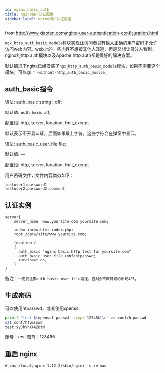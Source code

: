 ```yaml
---
id: nginx_basic_auth
title: nginx用户认证配置
sidebar_label: nginx用户认证配置
---
```


from http://www.xiaoten.com/nginx-user-authentication-configuration.html

`ngx_http_auth_basic_module`模块实现让访问者只有输入正确的用户密码才允许访问web内容。web上的一些内容不想被其他人知道，但是又想让部分人看到。nginx的http auth模块以及Apache http auth都是很好的解决方案。

默认情况下nginx已经安装了`ngx_http_auth_basic_module`模块，如果不需要这个模块，可以加上 `-without-http_auth_basic_module`。

## auth_basic指令

语法: auth_basic string | off;

默认值: auth_basic off;

配置段: http, server, location, limit_except

默认表示不开启认证，后面如果跟上字符，这些字符会在弹窗中显示。

语法: auth_basic_user_file file;

默认值: —

配置段: http, server, location, limit_except

用户密码文件，文件内容类似如下：

```
testuser1:password1
testuser2:password2:comment

```

## 认证实例

```
server{
    server_name  www.yoursite.com yoursite.com;
 
    index index.html index.php;
    root /data/site/www.yoursite.com;       
 
    location /
    {
      auth_basic "nginx basic http test for yoursite.com";
      auth_basic_user_file conf/htpasswd; 
      autoindex on;
    }
}
```

备注：`一定要注意auth_basic_user_file路径，否则会不厌其烦的出现403`。

## 生成密码

可以使用htpasswd，或者使用openssl

```sh
printf "test:$(openssl passwd -crypt 123456)\n" >> conf/htpasswd
cat conf/htpasswd 
test:xyJkVhXGAZ8tM

```

账号：test
密码：123456

## 重启 nginx

```
# /usr/local/nginx-1.12.2/sbin/nginx -s reload
```

